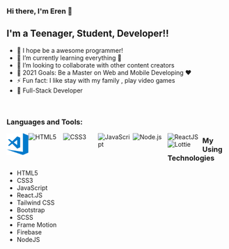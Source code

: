 ### Hi there, I'm Eren  👋


## I'm a Teenager, Student, Developer!!

- 🔭 I hope be a awesome programmer!
- 🌱 I’m currently learning everything 🤣
- 👯 I’m looking to collaborate with other content creators
- 🥅 2021 Goals: Be a Master on Web and Mobile Developing ❤️
- ⚡ Fun fact: I like stay with my family , play video games
- 🐍 Full-Stack Developer




<br />

### Languages and Tools:

<img title="Visual Studio Code" align="left" alt="Visual Studio Code" width="50px" src="https://raw.githubusercontent.com/github/explore/80688e429a7d4ef2fca1e82350fe8e3517d3494d/topics/visual-studio-code/visual-studio-code.png" />


<img title="HTML5" align="left" alt="HTML5" width="80px" src="https://cdn.pixabay.com/photo/2017/08/05/11/16/logo-2582748_1280.png"/>
 
<img title="CSS3" align="left" alt=" CSS3" width="80px" src="https://seeklogo.net/wp-content/uploads/2014/11/CSS3-logo-vector-400x400.png" />


<img title="JavaScript" align="left" alt="JavaScript" width="80px" src="https://miro.medium.com/max/1052/1*DN7ToydkJZEdVaJVK_Nhvw.png" />

<img title="Node.JS" align="left" alt="Node.js" width="80px" height="70px" src="https://demiremre.com/content/images/2019/02/nodejs.png" />
 
<img title="ReactJS" align="left" alt="ReactJS" width="80px" src="https://www.cloudanalogy.co.uk/wp-content/uploads/2019/06/react.png" />

<img title="Lottie Files Animation" align="left" alt="Lottie" width="80px" src="https://airbnb.io/img/projects/lottie-docs.png" />



### My Using Technologies

- HTML5
- CSS3
- JavaScript
- React.JS
- Tailwind CSS
- Bootstrap
- SCSS
- Frame Motion
- Firebase
- NodeJS






